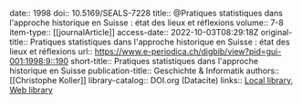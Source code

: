 date:: 1998
doi:: 10.5169/SEALS-7228
title:: @Pratiques statistiques dans l'approche historique en Suisse : état des lieux et réflexions
volume:: 7-8
item-type:: [[journalArticle]]
access-date:: 2022-10-03T08:29:18Z
original-title:: Pratiques statistiques dans l'approche historique en Suisse : état des lieux et réflexions
url:: https://www.e-periodica.ch/digbib/view?pid=gui-001:1998:9::190
short-title:: Pratiques statistiques dans l'approche historique en Suisse
publication-title:: Geschichte & Informatik
authors:: [[Christophe Koller]]
library-catalog:: DOI.org (Datacite)
links:: [Local library](zotero://select/groups/2386895/items/8GYGV9PM), [Web library](https://www.zotero.org/groups/2386895/items/8GYGV9PM)
